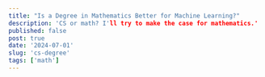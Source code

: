 ```yaml
---
title: "Is a Degree in Mathematics Better for Machine Learning?"
description: 'CS or math? I'll try to make the case for mathematics.'
published: false 
post: true
date: '2024-07-01'
slug: 'cs-degree'
tags: ['math']
---
```

